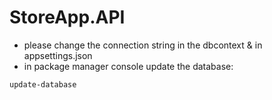 # StoreApp.API

- please change the connection string in the dbcontext & in appsettings.json
- in package manager console update the database:

```bash
update-database
```
